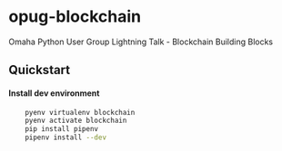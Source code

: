 # opug-blockchain
Omaha Python User Group Lightning Talk - Blockchain Building Blocks

## Quickstart

#### Install dev environment
```sh
    pyenv virtualenv blockchain
    pyenv activate blockchain
    pip install pipenv
    pipenv install --dev
```
